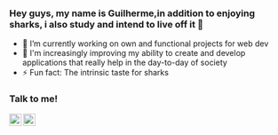 ### Hey guys, my name is Guilherme,in addition to enjoying sharks, i also study and intend to live off it 👋

- 🔭 I’m currently working on own and functional projects for web dev
- 🌱 I'm increasingly improving my ability to create and develop applications that really help in the day-to-day of society
- ⚡ Fun fact: The intrinsic taste for sharks

### Talk to me!

[<img align="left" alt="GuilhermeFA00" width="22px" src="https://cdn.jsdelivr.net/npm/simple-icons@v3/icons/instagram.svg" />][instagram]
[<img align="left" alt="GuilhermeFA00" width="22px" src="https://cdn.jsdelivr.net/npm/simple-icons@v3/icons/linkedin.svg" />][linkedin]

<br />
<br />

[instagram]: https://www.instagram.com/guilherme_al00/
[linkedin]: https://www.linkedin.com/in/guilherme-frutuoso-de-almeida-0729b1211/
